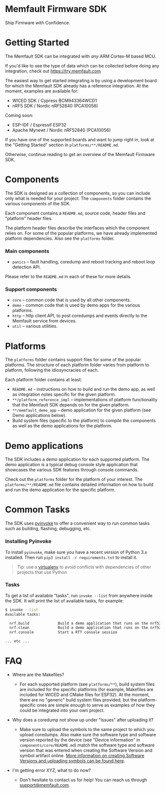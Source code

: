 # Memfault Firmware SDK

Ship Firmware with Confidence.

# Getting Started

The Memfault SDK can be integrated with _any_ ARM Cortex-M based MCU.

If you'd like to see the type of data which can be collected before doing any
integration, check out https://try.memfault.com

The easiest way to get started integrating is by using a development board for
which the Memfault SDK already has a reference integration. At the moment,
examples are available for:

- WICED SDK / Cypress BCM943364WCD1
- nRF5 SDK / Nordic nRF52840 (PCA10056)

Coming soon:

- ESP-IDF / Espressif ESP32
- Apache Mynewt / Nordic nRF52840 (PCA10056)

If you have one of the supported boards and want to jump right in, look at the
"Getting Started" section in `platforms/**/README.md`.

Otherwise, continue reading to get an overview of the Memfault Firmware SDK.

# Components

The SDK is designed as a collection of components, so you can include only what
is needed for your project. The `components` folder contains the various
components of the SDK.

Each component contains a `README.md`, source code, header files and "platform"
header files.

The platform header files describe the interfaces which the component relies on.
For some of the popular platforms, we have already implemented platform
dependencies. Also see the `platforms` folder.

### Main components

- `panics` – fault handling, coredump and reboot tracking and reboot loop
  detection API.

Please refer to the `README.md` in each of these for more details.

### Support components

- `core` – common code that is used by all other components.
- `demo` - common code that is used by demo apps for the various platforms.
- `http` – http client API, to post coredumps and events directly to the
  Memfault service from devices.
- `util` – various utilities.

# Platforms

The `platforms` folder contains support files for some of the popular platforms.
The structure of each platform folder varies from platform to platform,
following the idiosyncracies of each.

Each platform folder contains at least:

- `README.md` - instructions on how to build and run the demo app, as well as
  integration notes specific for the given platform.
- `**/platform_reference_impl` – implementations of platform functionality that
  the Memfault SDK depends on for the given platform.
- `**/memfault_demo_app` – demo application for the given platform (see Demo
  applications below).
- Build system files (specific to the platform) to compile the components as
  well as the demo applications for the platform.

# Demo applications

The SDK includes a demo application for each supported platform. The demo
application is a typical debug console style application that showcases the
various SDK features through console commands.

Check out the `platforms` folder for the platform of your interest. The
`platforms/**/README.md` file contains detailed information on how to build and
run the demo application for the specific platform.

# Common Tasks

The SDK uses [pyinvoke] to offer a convenient way to run common tasks such as
building, flashing, debugging, etc.

### Installing Pyinvoke

To install `pyinvoke`, make sure you have a recent version of Python 3.x
installed. Then run `pip3 install -r requirements.txt` to install it.

> Tip: use a [virtualenv] to avoid conflicts with dependencies of other projects
> that use Python

[pyinvoke]: https://www.pyinvoke.org
[virtualenv]:
  https://packaging.python.org/tutorials/installing-packages/#creating-virtual-environments

### Tasks

To get a list of available "tasks", run `invoke --list` from anywhere inside the
SDK. It will print the list of available tasks, for example:

```bash
$ invoke --list
Available tasks:

  nrf.build             Build a demo application that runs on the nrf52
  nrf.clean             Build a demo application that runs on the nrf52
  nrf.console           Start a RTT console session

... etc ...
```

# FAQ

- Where are the Makefiles?

  - For each supported platform (see `platforms/**`), build system files are
    included for the specific platforms (for example, Makefiles are included for
    WICED and CMake files for ESP32). At the moment, there are no "generic"
    build system files provided, but the platform-specific ones are simple
    enough to serve as examples of how they could be integrated into your own
    project.

- Why does a coredump not show up under "Issues" after uploading it?

  - Make sure to upload the symbols to the same project to which you upload
    coredumps. Also make sure the software type and software version reported by
    the device (see "Device information" in `components/core/README.md`) match
    the software type and software version that was entered when creating the
    Software Version and symbol artifact online.
    [More information on creating Software Versions and uploading symbols can be found here](https://mflt.io/2LGUDoA).

- I'm getting error XYZ, what to do now?

  - Don't hesitate to contact us for help! You can reach us through
    [support@memfault.com](mailto:support@memfault.com).
